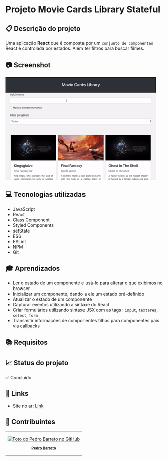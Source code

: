 # Projeto Movie Cards Library Stateful
## 📋 Descrição do projeto
Uma aplicação **React** que é composta por um `conjunto de componentes` React e
controlada por estados. Além ter filtros para buscar filmes.

## 📷 Screenshot
![Screenshot](./Screenshot.gif)

## 💻 Tecnologias utilizadas
- JavaScript
- React
- Class Component
- Styled Components
- setState
- ES6
- ESLint
- NPM
- Git

## 🎓 Aprendizados
- Ler o estado de um componente e usá-lo para alterar o que exibimos no browser
- Inicializar um componente, dando a ele um estado pré-definido
- Atualizar o estado de um componente
- Capturar eventos utilizando a sintaxe do React
- Criar formulários utilizando sintaxe JSX com as tags : `input`, `textarea`, `select`, `form`
- Transmitir informações de componentes filhos para componentes pais via callbacks

## 📚 Requisitos

## 📈 Status do projeto
✅ Concluído

## 🚀 Links
- Site no ar: [Link](https://movie-cards-library-stateful.vercel.app/)

## :busts_in_silhouette: Contribuintes
<table>

<tr  style="width:120px">

<td  align="center">

<a  target=”_blank”  href="https://github.com/Dogl4">

<img  src="https://avatars.githubusercontent.com/u/85720722?s=400&u=c260de98c1eee20df67d72857c3bcc8682fed68a&v=4"  width="100px;"  alt="Foto do Pedro Barreto no GitHub"/><br>

<sub>

<b>Pedro Barreto</b>

</sub>

</a>

</td>

</tr>

</table>
